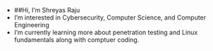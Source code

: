 - ##Hi, I’m Shreyas Raju
- I’m interested in Cybersecurity, Computer Science, and Computer Engineering
- I’m currently learning more about penetration testing and Linux fundamentals along with comptuer coding.

<!---
Shreyas-Raju2026/Shreyas-Raju2026 is a ✨ special ✨ repository because its `README.md` (this file) appears on your GitHub profile.
You can click the Preview link to take a look at your changes.
--->
